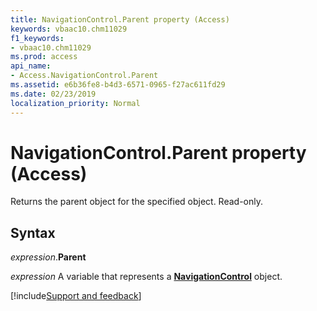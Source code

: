 ```yaml
---
title: NavigationControl.Parent property (Access)
keywords: vbaac10.chm11029
f1_keywords:
- vbaac10.chm11029
ms.prod: access
api_name:
- Access.NavigationControl.Parent
ms.assetid: e6b36fe8-b4d3-6571-0965-f27ac611fd29
ms.date: 02/23/2019
localization_priority: Normal
---
```



# NavigationControl.Parent property (Access)

Returns the parent object for the specified object. Read-only.


## Syntax

_expression_.**Parent**

_expression_ A variable that represents a **[NavigationControl](Access.NavigationControl.md)** object.




[!include[Support and feedback](~/includes/feedback-boilerplate.md)]